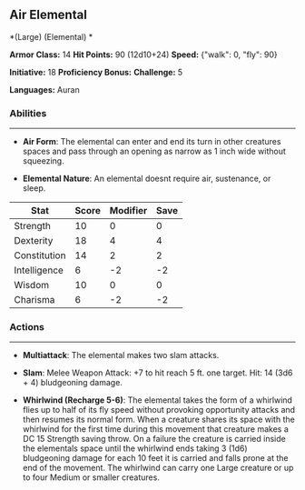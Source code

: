 ## Air Elemental
*(Large) (Elemental) *

**Armor Class:** 14
**Hit Points:** 90 (12d10+24)
**Speed:** {"walk": 0, "fly": 90}

**Initiative:** 18
**Proficiency Bonus:**
**Challenge:** 5

**Languages:** Auran

### Abilities
 --- 
- **Air Form**: The elemental can enter and end its turn in other creatures spaces and pass through an opening as narrow as 1 inch wide without squeezing.

- **Elemental Nature**: An elemental doesnt require air, sustenance, or sleep.



| Stat | Score | Modifier | Save |
| ---- | ---- | ---- | ---- |
| Strength | 10 | 0 | 0 |
| Dexterity | 18 | 4 | 4 |
| Constitution | 14 | 2 | 2 |
| Intelligence | 6 | -2 | -2 |
| Wisdom | 10 | 0 | 0 |
| Charisma | 6 | -2 | -2 |

### Actions
 --- 
- **Multiattack**: The elemental makes two slam attacks.

- **Slam**: Melee Weapon Attack: +7 to hit  reach 5 ft.  one target. Hit: 14 (3d6 + 4) bludgeoning damage.

- **Whirlwind (Recharge 5-6)**: The elemental takes the form of a whirlwind  flies up to half of its fly speed without provoking opportunity attacks  and then resumes its normal form. When a creature shares its space with the whirlwind for the first time during this movement  that creature makes a DC 15 Strength saving throw. On a failure  the creature is carried inside the elementals space until the whirlwind ends  taking 3 (1d6) bludgeoning damage for each 10 feet it is carried  and falls prone at the end of the movement. The whirlwind can carry one Large creature or up to four Medium or smaller creatures.

